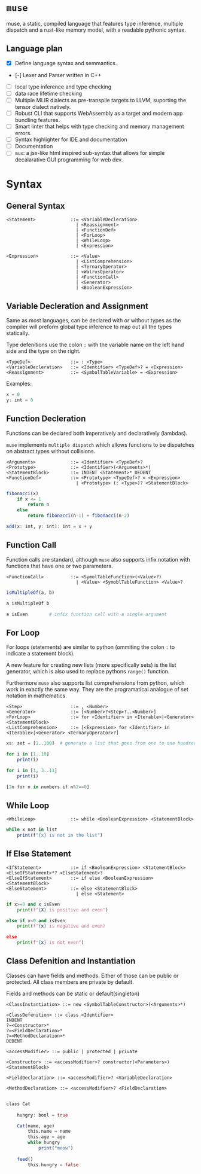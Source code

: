 # `muse` 

muse, a static, compiled language that features type inference, multiple dispatch and a rust-like memory model, with a readable pythonic syntax.

## Language plan
- [x] Define language syntax and semmantics. 
- [-] Lexer and Parser written in C++
- [ ] local type inference and type checking
- [ ] data race lifetime checking
- [ ] Multiple MLIR dialects as pre-transpile targets to LLVM, suporting the tensor dialect natively.
- [ ] Robust CLI that supports WebAssembly as a target and modern app bundling features.
- [ ] Smart linter that helps with type checking and memory management errors.
- [ ] Syntax highlighter for IDE and documentation
- [ ] Documentation
- [ ] `mux`: a jsx-like html inspired sub-syntax that allows for simple decalarative GUI programming for web dev.

# Syntax

## General Syntax

```
<Statement>             ::= <VariableDecleration>
                          | <Reassignment>
                          | <FunctionDef>
                          | <ForLoop>
                          | <WhileLoop>
                          | <Expression>

<Expression>            ::= <Value>
                          | <ListComprehension>
                          | <TernaryOperator>
                          | <WalrusOperator>
                          | <FunctionCall>
                          | <Generator>
                          | <BooleanExpression>
```

## Variable Decleration and Assignment
Same as most languages, can be declared with or without types as the compiler will preform global type inference to map out all the types statically.

Type defenitions use the colon `:` with the variable name on the left hand side and the type on the right.
```
<TypeDef>               ::= : <Type>
<VariableDecleration>   ::= <Identifier> <TypeDef>? = <Expression>
<Reassignment>          ::= <SymbolTableVariable> = <Expression>
```

Examples:
```julia
x = 0
y: int = 0
```

## Function Decleration

Functions can be declared both imperatively and declaratively (lambdas).

`muse` implements `multiple dispatch` which allows functions to be dispatches on abstract types without collisions.

```
<Arguments>             ::= <Identifier> <TypeDef>? 
<Prototype>             ::= <Identifier>(<Arguments>*)
<StatementBlock>        ::= INDENT <Statement>* DEDENT
<FunctionDef>           ::= <Prototype> <TypeDef>? = <Expression> 
                          | <Prototype> (: <Type>)? <StatementBlock>
```


```julia
fibonacci(x)
    if x <= 1
        return n
    else    
        return fibonacci(n-1) + fibonacci(n-2)

add(x: int, y: int): int = x + y
```

## Function Call

Function calls are standard, although `muse` also supports infix notation with functions that have one or two parameters.
```
<FunctionCall>          ::= <SymolTableFunction>(<Value>?) 
                          | <Value> <SymoblTableFunction> <Value>?
```

```julia
isMultipleOf(a, b)

a isMultipleOf b       

a isEven        # infix function call with a single argument
```

## For Loop

For loops (statements) are similar to python (ommiting the colon `:` to indicate a statement block). 

A new feature for creating new lists (more specifically sets) is the list generator, which is also used to replace pythons `range()` function.

Furthermore `muse` also supports list comprehensions from python, which work in exactly the same way. They are the programatical analogue of set notation in mathematics.

```
<Step>                  ::= , <Number>
<Generator>             ::= [<Number>?<Step>?..<Number>]
<ForLoop>               ::= for <Identifier> in <Iterable>|<Generator> <StatementBlock>
<ListComprehension>     ::= [<Expression> for <Identifier> in <Iterable>|<Generator> <TernaryOperator>?]
```

```julia
xs: set = [1..100]  # generate a list that goes from one to one hundred

for i in [1..10]
    print(i)

for i in [1, 3..11]
    print(i)

[2n for n in numbers if n%2==0]
```

## While Loop

```
<WhileLoop>             ::= while <BooleanExpression> <StatementBlock>
```

```julia
while x not in list
    print(f"{x} is not in the list")
```

## If Else Statement


```
<IfStatement>           ::= if <BooleanExpression> <StatementBlock> <ElseIfStatement>*? <ElseStatement>?
<ElseIfStatement>       ::= if else <BooleanExpression>  <StatementBlock>
<ElseStatement>         ::= else <StatementBlock> 
                          | else <Statement>
``` 

```py
if x>=0 and x isEven
    print(f"{X} is positive and even")

else if x<0 and isEven
    print(f"{x} is negative and even)

else 
    print(f"{x} is not even")
```

## Class Defenition and Instantiation
Classes can have fields and methods. Either of those can be public or protected. All class members are private by default.

Fields and methods can be static or default(singleton)

```
<ClassInstantiation> ::= new <SymbolTableConstructor>(<Arguments>*)

<ClassDefenition> ::= class <Identifier> 
INDENT 
?=<Constructor>* 
?=<FieldDeclaration>* 
?=<MethodDeclaration>*
DEDENT

<accessModifier> ::= public | protected | private

<Constructor> ::= <accessModifier>? constructor(<Parameters>) <StatementBlock>

<FieldDeclaration> ::= <accessModifier>? <VariableDeclaration>

<MethodDeclaration> ::= <accessModifier>? <FieldDeclaration>
```

```julia

class Cat
    
    hungry: bool = true

    Cat(name, age)
        this.name = name
        this.age = age
        while hungry
            print("meow")
    
    feed()
        this.hungry = false

```        





